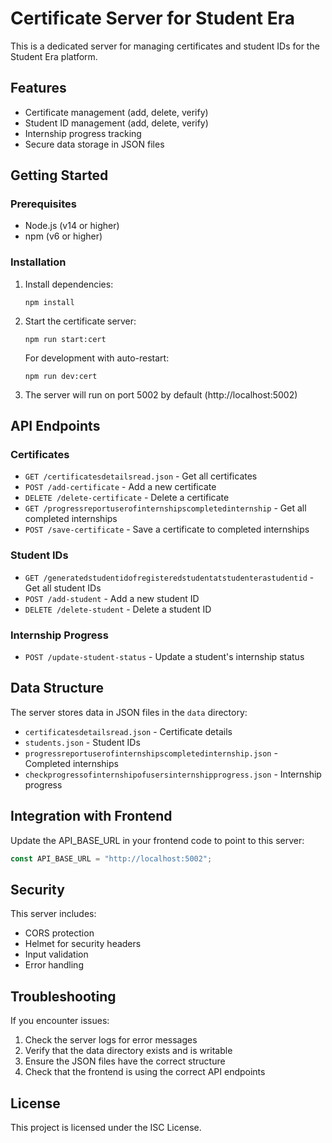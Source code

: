 # Certificate Server for Student Era

This is a dedicated server for managing certificates and student IDs for the Student Era platform.

## Features

- Certificate management (add, delete, verify)
- Student ID management (add, delete, verify)
- Internship progress tracking
- Secure data storage in JSON files

## Getting Started

### Prerequisites

- Node.js (v14 or higher)
- npm (v6 or higher)

### Installation

1. Install dependencies:

   ```
   npm install
   ```

2. Start the certificate server:

   ```
   npm run start:cert
   ```

   For development with auto-restart:

   ```
   npm run dev:cert
   ```

3. The server will run on port 5002 by default (http://localhost:5002)

## API Endpoints

### Certificates

- `GET /certificatesdetailsread.json` - Get all certificates
- `POST /add-certificate` - Add a new certificate
- `DELETE /delete-certificate` - Delete a certificate
- `GET /progressreportuserofinternshipscompletedinternship` - Get all completed internships
- `POST /save-certificate` - Save a certificate to completed internships

### Student IDs

- `GET /generatedstudentidofregisteredstudentatstudenterastudentid` - Get all student IDs
- `POST /add-student` - Add a new student ID
- `DELETE /delete-student` - Delete a student ID

### Internship Progress

- `POST /update-student-status` - Update a student's internship status

## Data Structure

The server stores data in JSON files in the `data` directory:

- `certificatesdetailsread.json` - Certificate details
- `students.json` - Student IDs
- `progressreportuserofinternshipscompletedinternship.json` - Completed internships
- `checkprogressofinternshipofusersinternshipprogress.json` - Internship progress

## Integration with Frontend

Update the API_BASE_URL in your frontend code to point to this server:

```javascript
const API_BASE_URL = "http://localhost:5002";
```

## Security

This server includes:

- CORS protection
- Helmet for security headers
- Input validation
- Error handling

## Troubleshooting

If you encounter issues:

1. Check the server logs for error messages
2. Verify that the data directory exists and is writable
3. Ensure the JSON files have the correct structure
4. Check that the frontend is using the correct API endpoints

## License

This project is licensed under the ISC License.
